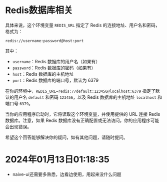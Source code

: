 # Redis数据库相关

具体来说，这个环境变量 `REDIS_URL` 指定了 Redis 的连接地址、用户名和密码，格式为：

```
redis://username:password@host:port
```

其中：

- `username`：Redis 数据库的用户名（如果有）
- `password`：Redis 数据库的密码（如果有）
- `host`：Redis 数据库的主机地址
- `port`：Redis 数据库的端口号，默认为 6379

在你的环境中，`REDIS_URL=redis://default:123456@localhost:6379` 指定了默认的用户名 `default` 和密码 `123456`，以及 Redis 数据库的主机地址 `localhost` 和端口号 `6379`。

当你的应用程序启动时，它将读取这个环境变量，并使用提供的 URL 连接 Redis 数据库。注意，如果 Redis 数据库没有正确配置或无法访问，你的应用程序可能会出现错误。

希望这个回答能够解决你的疑问，如有其他问题，请随时提问。

# 2024年01月13日01:18:35
- naive-ui还需要多熟悉，边看边使用，用起来没什么问题